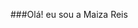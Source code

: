 ###Olá! eu sou  a   Maiza Reis  

<!--
**MaizaReis/maizareis** is a ✨ _special_ ✨ repository because its `README.md` (this file) appears on your GitHub profile.

Here are some ideas to get you started:


- 🌱 sou Analista de sistemas
- 👯 I’m looking to collaborate on ...
- 🤔 I’m looking for help with ...
- 💬 Ask me about ...
- 📫 How to reach me: ...
- 😄 Pronouns: ...
- ⚡ Fun fact: ...
-->
